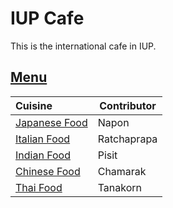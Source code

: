 # IUP Cafe

This is the international cafe in IUP.

## [Menu](menu.md)

| Cuisine                               | Contributor        |
|:--------------------------------------|--------------------|
| [Japanese Food](menu.md#japanese-food)              | Napon              |
| [Italian Food](menu.md#italian-food)               | Ratchaprapa        |
| [Indian Food](menu.md#indian-food)                |  Pisit             |
| [Chinese Food](menu.md#chinese-food)               | Chamarak           |
| [Thai Food](menu.md#thai-food)               | Tanakorn           |
